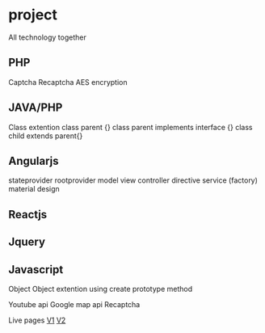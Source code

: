 # project
All technology together

PHP
----------------
Captcha
Recaptcha
AES encryption

JAVA/PHP
----------------
Class extention
class parent {}
class parent implements interface {}
class child extends parent{}

Angularjs
----------------
stateprovider
rootprovider
model
view
controller
directive
service (factory)
material design

Reactjs
----------------

Jquery
----------------

Javascript
----------------
Object
Object extention using create prototype method

Youtube api
Google map api
Recaptcha

Live pages
[V1](http://shoutout.wix.com/so/bKwg_eDn#/main)
[V2](http://shoutout.wix.com/so/dLRsUAKh#/main)
